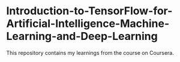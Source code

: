 # Introduction-to-TensorFlow-for-Artificial-Intelligence-Machine-Learning-and-Deep-Learning
This repository contains my learnings from the course on Coursera.
